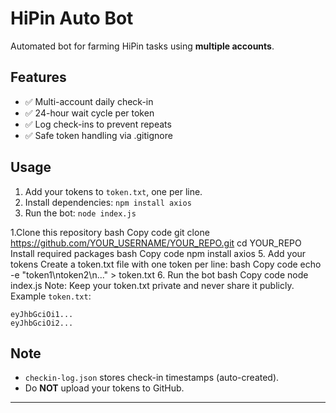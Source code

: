 # HiPin Auto Bot

Automated bot for farming HiPin tasks using **multiple accounts**.

## Features
- ✅ Multi-account daily check-in
- ✅ 24-hour wait cycle per token
- ✅ Log check-ins to prevent repeats
- ✅ Safe token handling via .gitignore

## Usage

1. Add your tokens to `token.txt`, one per line.
2. Install dependencies: `npm install axios`
3. Run the bot: `node index.js`


1.Clone this repository
bash
Copy code
git clone https://github.com/YOUR_USERNAME/YOUR_REPO.git cd YOUR_REPO Install required packages
bash
Copy code
npm install axios 
5. Add your tokens
Create a token.txt file with one token per line:
bash
Copy code
echo -e "token1\ntoken2\n..." > token.txt 
6. Run the bot
bash
Copy code
node index.js 
Note: Keep your token.txt private and never share it publicly.
Example `token.txt`:
```
eyJhbGciOi1...
eyJhbGciOi2...
```

## Note

- `checkin-log.json` stores check-in timestamps (auto-created).
- Do **NOT** upload your tokens to GitHub.

---
